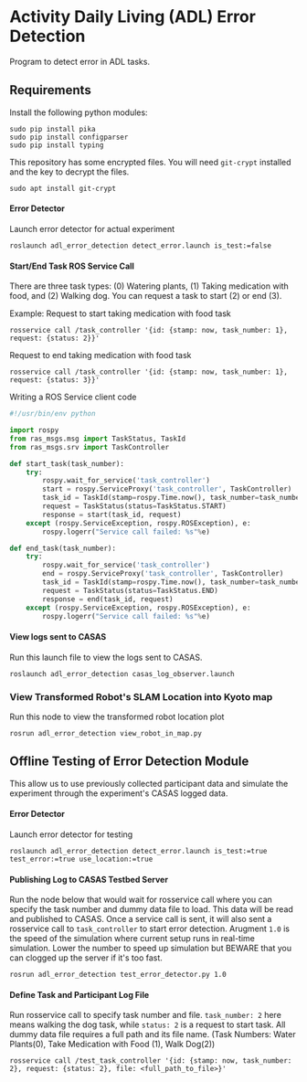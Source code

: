 # Activity Daily Living (ADL) Error Detection
Program to detect error in ADL tasks.

## Requirements
Install the following python modules:
```
sudo pip install pika
sudo pip install configparser
sudo pip install typing
```

This repository has some encrypted files. You will need `git-crypt` installed and the key to decrypt the files.
```
sudo apt install git-crypt
```

#### Error Detector
Launch error detector for actual experiment
```
roslaunch adl_error_detection detect_error.launch is_test:=false
```

#### Start/End Task ROS Service Call
There are three task types: (0) Watering plants, (1) Taking medication with food, and (2) Walking dog. You can request a task to start (2) or end (3).

Example:
Request to start taking medication with food task
```
rosservice call /task_controller '{id: {stamp: now, task_number: 1}, request: {status: 2}}'
```

Request to end taking medication with food task
```
rosservice call /task_controller '{id: {stamp: now, task_number: 1}, request: {status: 3}}'
```

Writing a ROS Service client code
```python
#!/usr/bin/env python

import rospy
from ras_msgs.msg import TaskStatus, TaskId
from ras_msgs.srv import TaskController

def start_task(task_number):
    try:
        rospy.wait_for_service('task_controller')
        start = rospy.ServiceProxy('task_controller', TaskController)
        task_id = TaskId(stamp=rospy.Time.now(), task_number=task_number)
        request = TaskStatus(status=TaskStatus.START)
        response = start(task_id, request)
    except (rospy.ServiceException, rospy.ROSException), e:
        rospy.logerr("Service call failed: %s"%e)

def end_task(task_number):
    try:
        rospy.wait_for_service('task_controller')
        end = rospy.ServiceProxy('task_controller', TaskController)
        task_id = TaskId(stamp=rospy.Time.now(), task_number=task_number)
        request = TaskStatus(status=TaskStatus.END)
        response = end(task_id, request)
    except (rospy.ServiceException, rospy.ROSException), e:
        rospy.logerr("Service call failed: %s"%e)
```

#### View logs sent to CASAS
Run this launch file to view the logs sent to CASAS.
```
roslaunch adl_error_detection casas_log_observer.launch
```

### View Transformed Robot's SLAM Location into Kyoto map
Run this node to view the transformed robot location plot
```
rosrun adl_error_detection view_robot_in_map.py
```

## Offline Testing of Error Detection Module
This allow us to use previously collected participant data and simulate the experiment through the experiment's CASAS logged data.

#### Error Detector
Launch error detector for testing
```
roslaunch adl_error_detection detect_error.launch is_test:=true test_error:=true use_location:=true
```

#### Publishing Log to CASAS Testbed Server
Run the node below that would wait for rosservice call where you can specify the task number and dummy data file to load. This data will be read and published to CASAS. Once a service call is sent, it will also sent a rosservice call to `task_controller` to start error detection. Arugment `1.0` is the speed of the simulation where current setup runs in real-time simulation. Lower the number to speed up simulation but BEWARE that you can clogged up the server if it's too fast.
```
rosrun adl_error_detection test_error_detector.py 1.0
```

#### Define Task and Participant Log File
Run rosservice call to specify task number and file. `task_number: 2` here means walking the dog task, while `status: 2` is a request to start task. All dummy data file requires a full path and its file name. (Task Numbers: Water Plants(0), Take Medication with Food (1), Walk Dog(2))
```
rosservice call /test_task_controller '{id: {stamp: now, task_number: 2}, request: {status: 2}, file: <full_path_to_file>}'
```
